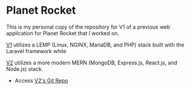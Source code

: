 # Planet Rocket

This is my personal copy of the repository for V1 of a previous web application for Planet Rocket that I worked on.

[V1](https://pr1.arlevin.org) utilizes a LEMP (Linux, NGINX, MariaDB, and PHP) stack built with the Laravel framework while

[V2](https://pr2.arlevin.org) utilizes a more modern MERN (MongoDB, Express.js, React.js, and Node.js) stack.
    
*  Access [V2's Git Repo](https://github.com/emott10/PlanetRocket2.0)
